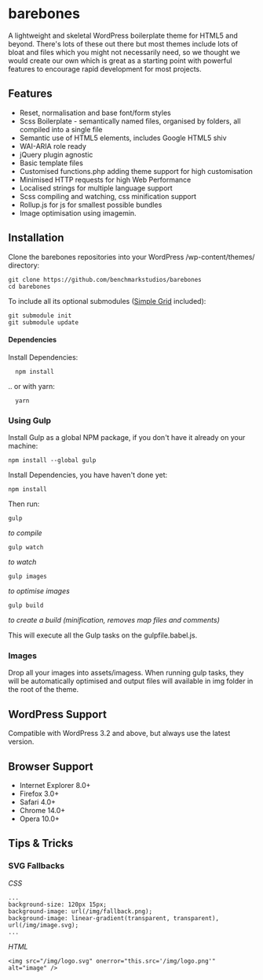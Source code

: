 # barebones

A lightweight and skeletal WordPress boilerplate theme for HTML5 and beyond. There's lots of these out there but most themes include lots of bloat and files which you might not necessarily need, so we thought we would create our own which is great as a starting point with powerful features to encourage rapid development for most projects.

## Features

* Reset, normalisation and base font/form styles
* Scss Boilerplate - semantically named files, organised by folders, all compiled into a single file
* Semantic use of HTML5 elements, includes Google HTML5 shiv
* WAI-ARIA role ready
* jQuery plugin agnostic
* Basic template files
* Customised functions.php adding theme support for high customisation
* Minimised HTTP requests for high Web Performance
* Localised strings for multiple language support
* Scss compiling and watching, css minification support
* Rollup.js for js for smallest possible bundles
* Image optimisation using imagemin.

## Installation

Clone the barebones repositories into your WordPress /wp-content/themes/ directory:

    git clone https://github.com/benchmarkstudios/barebones
    cd barebones

To include all its optional submodules ([Simple Grid](https://github.com/benchmarkstudios/simple-grid) included):

    git submodule init
    git submodule update

#### Dependencies

Install Dependencies:
```
  npm install
```

.. or with yarn:
```
  yarn
```

### Using Gulp

Install Gulp as a global NPM package, if you don't have it already on your machine:

    npm install --global gulp

Install Dependencies, you have haven't done yet:

    npm install

Then run:

    gulp

*to compile*

    gulp watch

*to watch*

    gulp images

*to optimise images*

    gulp build

*to create a build (minification, removes map files and comments)*

This will execute all the Gulp tasks on the gulpfile.babel.js.

### Images

Drop all your images into assets/imagess. When running gulp tasks, they will be automatically
optimised and output files will available in img folder in the root of the theme.

## WordPress Support

Compatible with WordPress 3.2 and above, but always use the latest version.

## Browser Support

* Internet Explorer 8.0+
* Firefox 3.0+
* Safari 4.0+
* Chrome 14.0+
* Opera 10.0+

## Tips & Tricks

### SVG Fallbacks

*CSS*
```
...
background-size: 120px 15px;
background-image: url(/img/fallback.png);
background-image: linear-gradient(transparent, transparent), url(/img/image.svg);
...
```

*HTML*
```
<img src="/img/logo.svg" onerror="this.src='/img/logo.png'" alt="image" />
```

